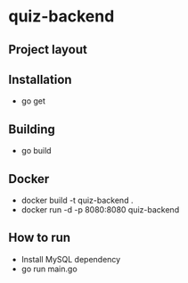 # quiz-backend

## Project layout

## Installation
- go get

## Building
- go build

## Docker
- docker build -t quiz-backend .
- docker run -d -p 8080:8080 quiz-backend

## How to run
- Install MySQL dependency
- go run main.go
